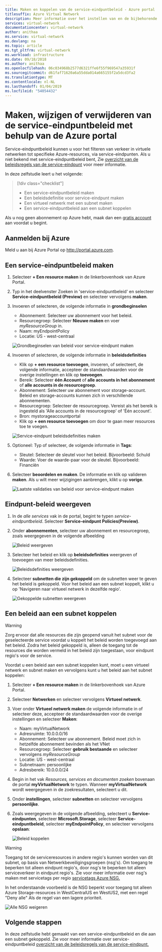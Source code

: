 ```yaml
---
title: Maken en koppelen van de service-eindpuntbeleid - Azure portal
titlesuffix: Azure Virtual Network
description: Meer informatie over het instellen van en de bijbehorende service-eindpuntbeleidsregels met behulp van de Azure-portal in dit artikel.
services: virtual-network
documentationcenter: virtual-network
author: anithaa
ms.service: virtual-network
ms.devlang: na
ms.topic: article
ms.tgt_pltfrm: virtual-network
ms.workload: infrastructure
ms.date: 09/18/2018
ms.author: anithaa
ms.openlocfilehash: 06c034968b2577d6321ffe6f55f969547a35931f
ms.sourcegitcommit: d61faf71620a6a55dda014a665155f2a5dcd3fa2
ms.translationtype: MT
ms.contentlocale: nl-NL
ms.lasthandoff: 01/04/2019
ms.locfileid: "54054432"
---
```

# <a name="create-change-or-delete-service-endpoint-policy-using-the-azure-portal"></a>Maken, wijzigen of verwijderen van de service-eindpuntbeleid met behulp van de Azure portal

Service-eindpuntbeleid kunnen u voor het filteren van verkeer in virtuele netwerken tot specifieke Azure-resources, via service-eindpunten. Als u niet bekend met service-eindpuntbeleid bent, Zie [overzicht van de beleidsregels van de service-eindpunt](virtual-network-service-endpoint-policies-overview.md) voor meer informatie.

 In deze zelfstudie leert u het volgende:

> [!div class="checklist"]
> * Een service-eindpuntbeleid maken
> * Een beleidsdefinitie voor service-eindpunt maken
> * Een virtueel netwerk met een subnet maken
> * Een service-eindpuntbeleid aan een subnet koppelen

Als u nog geen abonnement op Azure hebt, maak dan een [gratis account](https://azure.microsoft.com/free/?WT.mc_id=A261C142F) aan voordat u begint.

## <a name="sign-in-to-azure"></a>Aanmelden bij Azure 

Meld u aan bij Azure Portal op http://portal.azure.com.

## <a name="create-a-service-endpoint-policy"></a>Een service-eindpuntbeleid maken

1. Selecteer **+ Een resource maken** in de linkerbovenhoek van Azure Portal.
2. Typ in het deelvenster Zoeken in 'service-eindpuntbeleid' en selecteer **Service-eindpuntbeleid (Preview)** en selecteer vervolgens **maken**.
3. Invoeren of selecteren, de volgende informatie in **grondbeginselen** 

   - Abonnement: Selecteer uw abonnement voor het beleid.    
   - Resourcegroep: Selecteer **Nieuwe maken** en voer *myResourceGroup* in.     
   - Naam: myEndpointPolicy
   - Locatie: US - west-centraal     
 
   ![Grondbeginselen van beleid voor service-eindpunt maken](./media/virtual-network-service-endpoint-policies-portal/virtual-network-endpoint-policies-create-startpane.PNG)
   
4. Invoeren of selecteren, de volgende informatie in **beleidsdefinities**

   - Klik op **+ een resource toevoegen**, invoeren, of selecteert, de volgende informatie, accepteer de standaardwaarden voor de overige instellingen en klik op **toevoegen**.  
   - Bereik: Selecteer **één Account** of **alle accounts in het abonnement** of **alle accounts in de resourcegroep**.    
   - Abonnement: Selecteer uw abonnement voor storage-account. Beleid en storage-accounts kunnen zich in verschillende abonnementen.   
   - Resourcegroep: Selecteer de resourcegroep. Vereist als het bereik is ingesteld als 'Alle accounts in de resourcegroep' of 'Één account'.  
   - Bron: mystorageaccountportal    
   - Klik op **+ een resource toevoegen** om door te gaan meer resources toe te voegen.
   
   ![Service-eindpunt beleidsdefinities maken](./media/virtual-network-service-endpoint-policies-portal/virtual-network-endpoint-policies-create-policydefinitionspane.PNG)
   
5. Optioneel: Typ of selecteer, de volgende informatie in **Tags**:
   
   - Sleutel: Selecteer de sleutel voor het beleid. Bijvoorbeeld: Schuld     
   - Waarde: Voer de waarde-paar voor de sleutel. Bijvoorbeeld: Financiën

6. Selecteer **beoordelen en maken**. De informatie en klik op valideren **maken**. Als u wilt meer wijzigingen aanbrengen, klikt u op **vorige**. 

   ![Laatste validaties van beleid voor service-eindpunt maken](./media/virtual-network-service-endpoint-policies-portal/virtual-network-endpoint-policies-create-finalcreatereview.PNG)
  
 
## <a name="view-endpoint-policies"></a>Eindpunt-beleid weergeven 

1. In de *alle services* vak in de portal, begint te typen *service-eindpuntbeleid*. Selecteer **Service-eindpunt Policies(Preview)**.
2. Onder **abonnementen**, selecteer uw abonnement en resourcegroep, zoals weergegeven in de volgende afbeelding

   ![Beleid weergeven](./media/virtual-network-service-endpoint-policies-portal/virtual-network-endpoint-policies-viewpolicies.PNG)
       
3. Selecteer het beleid en klik op **beleidsdefinities** weergeven of toevoegen van meer beleidsdefinities.

   ![Beleidsdefinities weergeven](./media/virtual-network-service-endpoint-policies-portal/virtual-network-endpoint-policies-viewpolicy-adddefinitions.PNG)

4. Selecteer **subnetten die zijn gekoppeld** om de subnetten weer te geven het beleid is gekoppeld. Voor het beleid aan een subnet koppelt, klikt u op 'Navigeren naar virtueel netwerk in dezelfde regio'.

   ![Gekoppelde subnetten weergeven](./media/virtual-network-service-endpoint-policies-portal/virtual-network-endpoint-policies-view-associatedsubnets.PNG)
 
## <a name="associate-a-policy-to-a-subnet"></a>Een beleid aan een subnet koppelen

>[!WARNING] 
> Zorg ervoor dat alle resources die zijn geopend vanuit het subnet voor de geselecteerde service voordat u koppelt het beleid worden toegevoegd aan het beleid. Zodra het beleid gekoppeld is, alleen de toegang tot de resources die worden vermeld in het beleid zijn toegestaan, voor eindpunt regio's voor de service. 

Voordat u een beleid aan een subnet koppelen kunt, moet u een virtueel netwerk en subnet maken en vervolgens kunt u het beleid aan het subnet koppelen:

1. Selecteer **+ Een resource maken** in de linkerbovenhoek van Azure Portal.
2. Selecteer **Netwerken** en selecteer vervolgens **Virtueel netwerk**.
3. Voer onder **Virtueel netwerk maken** de volgende informatie in of selecteer deze, accepteer de standaardwaarden voor de overige instellingen en selecteer **Maken**:
   - Naam: myVirtualNetwork      
   - Adresruimte: 10.0.0.0/16      
   - Abonnement: Selecteer uw abonnement. Beleid moet zich in hetzelfde abonnement bevinden als het VNet     
   - Resourcegroep: Selecteer **gebruik bestaande** en selecteer vervolgens *myResourceGroup*     
   - Locatie: US - west-centraal     
   - Subnetnaam: persoonlijke     
   - Adresbereik: 10.0.0.0/24
     
4. Begin in het vak *Resources, services en documenten zoeken* bovenaan de portal **myVirtualNetwork** te typen. Wanneer **myVirtualNetwork** wordt weergegeven in de zoekresultaten, selecteert u dit.
5. Onder **instellingen**, selecteer **subnetten** en selecteer vervolgens **persoonlijke**.
6. Zoals weergegeven in de volgende afbeelding, selecteert u **Service-eindpunten**, selecteer **Microsoft.Storage**, selecteer **Service-eindpuntbeleid**, selecteer  **myEndpointPolicy**, en selecteer vervolgens **opslaan**:

   ![Beleid koppelen](./media/virtual-network-service-endpoint-policies-portal/virtual-network-endpoint-policies-associatepolicies.PNG)

>[!WARNING] 
>Toegang tot de serviceresources in andere regio's kunnen worden van dit subnet, op basis van Netwerkbeveiligingsgroepen (nsg's). Om toegang te beperken tot alleen eindpunt regio's, door nsg's te beperken tot alleen serviceverkeer in eindpunt regio's. Zie voor meer informatie over nsg's maken met servicetags per regio [servicetags Azure NSG.](manage-network-security-group.md?toc=%2fcreate-a-security-rule%2f.json)

In het onderstaande voorbeeld is de NSG beperkt voor toegang tot alleen Azure Storage-resources in WestCentralUS en WestUS2, met een regel "Deny alle" Als de regel van een lagere prioriteit.

![Alle NSG weigeren](./media/virtual-network-service-endpoint-policies-portal/virtual-network-endpoint-policies-nsg-rules.PNG)


## <a name="next-steps"></a>Volgende stappen
In deze zelfstudie hebt gemaakt van een service-eindpuntbeleid en die aan een subnet gekoppeld. Zie voor meer informatie over service-eindpuntbeleid [overzicht van de beleidsregels van de service-eindpunt.](virtual-network-service-endpoint-policies-overview.md)

